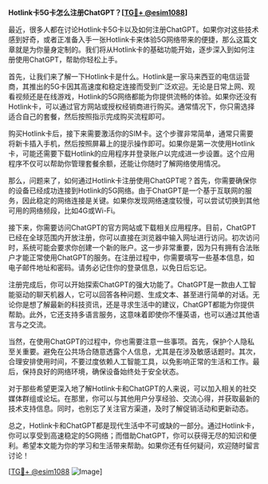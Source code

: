 **Hotlink卡5G卡怎么注册ChatGPT？[[TG💪+ @esim1088](https://t.me/s/esim1088)]**

最近，很多人都在讨论Hotlink卡5G卡以及如何注册ChatGPT。如果你对这些技术感到好奇，或者正准备入手一张Hotlink卡来体验5G网络带来的便捷，那么这篇文章就是为你量身定制的。我们将从Hotlink卡的基础功能开始，逐步深入到如何注册使用ChatGPT，帮助你轻松上手。

首先，让我们来了解一下Hotlink卡是什么。Hotlink是一家马来西亚的电信运营商，其推出的5G卡因其高速度和稳定连接而受到广泛欢迎。无论是日常上网、观看视频还是在线游戏，Hotlink的5G网络都能为你提供流畅的体验。如果你还没有Hotlink卡，可以通过官方网站或授权经销商进行购买。通常情况下，你只需选择适合自己的套餐，然后按照指示完成购买流程即可。

购买Hotlink卡后，接下来需要激活你的SIM卡。这个步骤非常简单，通常只需要将新卡插入手机，然后按照屏幕上的提示操作即可。如果你是第一次使用Hotlink卡，可能还需要下载Hotlink的应用程序并登录账户以完成进一步设置。这个应用程序不仅可以帮助你管理套餐余额，还能让你随时了解网络使用情况。

那么，问题来了，如何通过Hotlink卡注册使用ChatGPT呢？首先，你需要确保你的设备已经成功连接到Hotlink的5G网络。由于ChatGPT是一个基于互联网的服务，因此稳定的网络连接是关键。如果你发现网络速度较慢，可以尝试切换到其他可用的网络频段，比如4G或Wi-Fi。

接下来，你需要访问ChatGPT的官方网站或下载相关应用程序。目前，ChatGPT已经在全球范围内开放注册，你可以直接在浏览器中输入网址进行访问。初次访问时，系统可能会要求你创建一个新的账户。这一步非常重要，因为只有拥有合法账户才能正常使用ChatGPT的服务。在注册过程中，你需要填写一些基本信息，如电子邮件地址和密码。请务必记住你的登录信息，以免日后忘记。

注册完成后，你可以开始探索ChatGPT的强大功能了。ChatGPT是一款由人工智能驱动的聊天机器人，它可以回答各种问题、生成文本、甚至进行简单的对话。无论你是想了解最新的科技资讯，还是寻求生活中的建议，ChatGPT都能为你提供帮助。此外，它还支持多语言服务，这意味着即使你不懂英语，也可以通过其他语言与之交流。

当然，在使用ChatGPT的过程中，你也需要注意一些事项。首先，保护个人隐私至关重要。避免在公共场合随意透露个人信息，尤其是在涉及敏感话题时。其次，合理安排使用时间，不要过度依赖人工智能工具，以免影响正常的生活和工作。最后，保持良好的网络环境，确保设备始终处于安全状态。

对于那些希望更深入地了解Hotlink卡和ChatGPT的人来说，可以加入相关的社交媒体群组或论坛。在那里，你可以与其他用户分享经验、交流心得，并获取最新的技术支持信息。同时，也别忘了关注官方渠道，及时了解促销活动和更新动态。

总之，Hotlink卡和ChatGPT都是现代生活中不可或缺的一部分。通过Hotlink卡，你可以享受到高速稳定的5G网络；而借助ChatGPT，你可以获得无尽的知识和便利。希望本文能为你的学习和生活带来帮助。如果你还有任何疑问，欢迎随时留言讨论！

[[TG💪+ @esim1088](https://t.me/s/esim1088) ![Image](https://i.postimg.cc/4NQfJmqS/Snipaste-2025-05-13-00-14-12.png)]